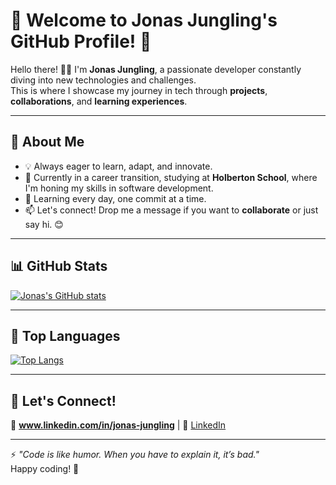# 🌟 Welcome to Jonas Jungling's GitHub Profile! 👋

Hello there! 👨‍💻 I'm **Jonas Jungling**, a passionate developer constantly diving into new technologies and challenges.  
This is where I showcase my journey in tech through **projects**, **collaborations**, and **learning experiences**.

---

## 🚀 About Me

- 💡 Always eager to learn, adapt, and innovate.  
- 🔄 Currently in a career transition, studying at **Holberton School**, where I'm honing my skills in software development.  
- 🌱 Learning every day, one commit at a time.  
- 📫 Let's connect! Drop me a message if you want to **collaborate** or just say hi. 😊

---

## 📊 GitHub Stats

[![Jonas's GitHub stats](https://github-readme-stats.vercel.app/api?username=jonas-jungling&hide=contribs,prs&show_icons=true&theme=radical)](https://github.com/jonas-jungling/github-readme-stats)

---

## 🧰 Top Languages

[![Top Langs](https://github-readme-stats.vercel.app/api/top-langs/?username=jonas-jungling&layout=compact&theme=radical)](https://github.com/jonas-jungling/github-readme-stats)

---

## 🤝 Let's Connect!

📧 **www.linkedin.com/in/jonas-jungling** | 💼 [LinkedIn](#)  

---

⚡ *"Code is like humor. When you have to explain it, it’s bad."*  
Happy coding! 🚀
